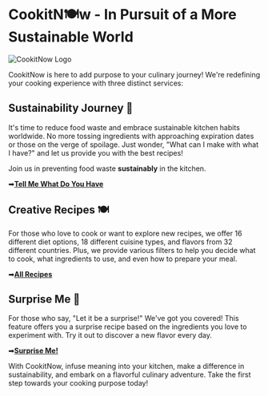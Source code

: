 # CookitN🍽️w - In Pursuit of a More Sustainable World

![CookitNow Logo](https://github.com/REAtes/GastroMiuul/blob/main/G%C3%B6rseller_Streamlit/diger/main_page.jpg)

CookitNow is here to add purpose to your culinary journey! We're redefining your cooking experience with three distinct services:

## Sustainability Journey 🌿

It's time to reduce food waste and embrace sustainable kitchen habits worldwide. No more tossing ingredients with approaching expiration dates or those on the verge of spoilage. Just wonder, "What can I make with what I have?" and let us provide you with the best recipes!

Join us in preventing food waste **sustainably** in the kitchen.

➡[**Tell Me What Do You Have**](https://gastromiuul.streamlit.app/Ingredient-Based)

## Creative Recipes 🍽️

For those who love to cook or want to explore new recipes, we offer 16 different diet options, 18 different cuisine types, and flavors from 32 different countries. Plus, we provide various filters to help you decide what to cook, what ingredients to use, and even how to prepare your meal.

➡[**All Recipes**](https://gastromiuul.streamlit.app/All_Recipes)

## Surprise Me 🎁️

For those who say, "Let it be a surprise!" We've got you covered! This feature offers you a surprise recipe based on the ingredients you love to experiment with. Try it out to discover a new flavor every day.

➡[**Surprise Me!**](https://gastromiuul.streamlit.app/Surprise_Me)

With CookitNow, infuse meaning into your kitchen, make a difference in sustainability, and embark on a flavorful culinary adventure. Take the first step towards your cooking purpose today!
